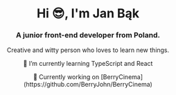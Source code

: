 <h1 align="center">Hi 😎, I'm Jan Bąk</h1>
<h3 align="center">A junior front-end developer from Poland.</h3>
<p align="center">Creative and witty person who loves to learn new things.</p>
<p align="center">🌱 I’m currently learning TypeScript and React</p>
<p align="center">🌱 Currently working on [BerryCinema](https://github.com/BerryJohn/BerryCinema)</p>
